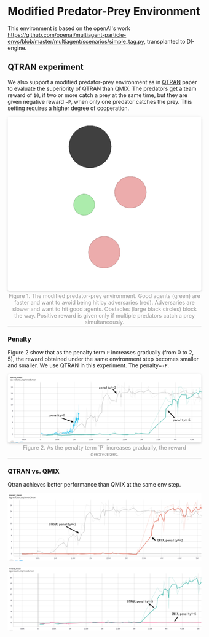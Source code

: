 # Modified Predator-Prey Environment

This environment is based on the openAI's work <https://github.com/openai/multiagent-particle-envs/blob/master/multiagent/scenarios/simple_tag.py>, transplanted to DI-engine.

## QTRAN experiment

We also support a modified predator-prey environment as in [QTRAN](https://arxiv.org/abs/1905.05408) paper to evaluate the superiority of QTRAN than QMIX. The predators get a team reward of `10`, if two or more catch a prey at the same time, but they are given negative reward `−P`, when only one predator catches the prey. This setting requires a higher degree of cooperation.

<center>    <img style="border-radius: 0.3125em;    box-shadow: 0 2px 4px 0 rgba(34,36,38,.12),0 2px 10px 0 rgba(34,36,38,.08);"     src="image/modified_predator_prey.png">    <br>    <div style="color:orange; border-bottom: 1px solid #d9d9d9;    display: inline-block;    color: #999;    padding: 2px;">Figure 1.  The modified predator-prey environment. Good agents (green) are faster and want to avoid being hit by adversaries (red). Adversaries are slower and want to hit good agents. Obstacles (large black circles) block the way. Positive reward is given only if multiple predators catch a prey simultaneously.</div> </center>

### Penalty

Figure 2 show that as the penalty term `P` increases gradually (from 0 to 2, 5), the reward obtained under the same environment step becomes smaller and smaller. We use QTRAN in this experiment.  The penalty=`-P`.

<center>    <img style="border-radius: 0.3125em;    box-shadow: 0 2px 4px 0 rgba(34,36,38,.12),0 2px 10px 0 rgba(34,36,38,.08);"     src="image/qtran_with_different_penalty.png">    <br>    <div style="color:orange; border-bottom: 1px solid #d9d9d9;    display: inline-block;    color: #999;    padding: 2px;">Figure 2. As the penalty term `P` increases gradually, the reward decreases. </div> </center>

### QTRAN vs. QMIX

Qtran achieves better performance than QMIX at the same env step.

![image-20210821235020851](image/qtran_vs_qmix_penalty2.png)

![image-20210821234841919](image/qtran_vs_qmix_penalty5.png)